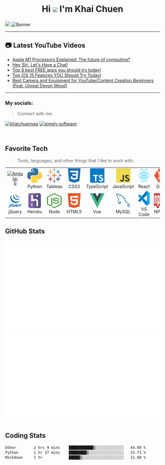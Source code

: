 <h1 align="center">Hi <img src="https://user-images.githubusercontent.com/42378118/110234147-e3259600-7f4e-11eb-95be-0c4047144dea.gif" width="30"> I'm Khai Chuen</h1>
<h3 align="center"></h3>



![](https://visitor-badge.glitch.me/badge?page_id=yapkhaichuen.yapkhaichuen)
![Banner](banner2.0.png)

***

## 📷 Latest YouTube Videos
<!-- YOUTUBE:START -->
- [Apple M1 Processors Explained: The future of computing?](https://www.youtube.com/watch?v=8kTnJXBjS0Q)
- [Hey Siri, Let&#39;s Have a Chat!](https://www.youtube.com/watch?v=J_XQRiU1ynE)
- [Top 8 best FREE apps you should try today!](https://www.youtube.com/watch?v=A0AkbxiRYjQ)
- [Top iOS 15 Features YOU Should Try Today!](https://www.youtube.com/watch?v=mPmvF-bEKQ8)
- [Best Camera and Equipment for YouTube/Content Creation Beginners &lpar;Feat. Unreal Devon Wood&rpar;](https://www.youtube.com/watch?v=h4kXbEsj5o8)
<!-- YOUTUBE:END -->

***



<h3 align="left">My socials:</h3>

> Connect with me.

<p align="left">
  
 
 
<a href="https://instagram.com/khaichuenyap" target="blank"><img align="center" src="https://raw.githubusercontent.com/rahuldkjain/github-profile-readme-generator/master/src/images/icons/Social/instagram.svg" alt="khaichuenyap" height="30" width="40" /></a>
<a href="https://www.youtube.com/c/simply software" target="blank"><img align="center" src="https://raw.githubusercontent.com/rahuldkjain/github-profile-readme-generator/master/src/images/icons/Social/youtube.svg" alt="simply software" height="30" width="40" /></a>
</p>


<br>

<h2 align="left" id="yapkhaichuen">Favorite Tech</h2>

> Tools, languages, and other things that I like to work with.

<table>
  <tr>
    <td align="center" width="96">
      <a href="https://www.r-project.org/about.html">
        <img src="https://www.r-project.org/logo/Rlogo.svg" width="48" height="48" alt="Angular" />
      </a>
      <br>R
    </td>
    <td align="center" width="96">
      <a href="https://www.python.org/">
        <img src="./img/Python-logo-notext.svg" width="48" height="48" alt="Python" />
      </a>
      <br>Python
    </td>
    <td align="center" width="96">
      <a href="https://www.tableau.com/">
        <img src="./img/tableau-software.svg" width="48" height="48" alt="Tableau" />
      </a>
      <br>Tableau
    </td>
    <td align="center" width="96">
      <a href="https://www.w3schools.com/css/">
        <img src="./img/Devicon-css3-plain.svg" width="48" height="48" alt="CSS3" />
      </a>
      <br>CSS3
    </td>
    <td align="center" width="96">
      <a href="https://www.typescriptlang.org/">
        <img src="./img/typescript-original.svg" width="48" height="48" alt="TypeScript" />
      </a>
      <br>TypeScript
    </td>
    <td align="center" width="96">
      <a href="https://www.javascript.com/">
        <img src="./img/javascript-original.svg" width="48" height="48" alt="JavaScript" />
      </a>
      <br>JavaScript
    </td>
    <td align="center" width="96">
      <a href="https://reactjs.org/" >
        <img src="./img/react-original.svg" width="48" height="48" alt="React" />
      </a>
      <br>React
    </td>
    <td align="center" width="96">
      <a href="https://git-scm.com/">
        <img src="./img/Git_icon.svg" width="48" height="48" alt="Git" />
      </a>
      <br>Git
    </td>
    <td align="center" width="96">
      <a href="https://sass-lang.com/">
        <img src="./img/sass-1.svg" width="48" height="48" alt="Sass" />
      </a>
      <br>Sass
    </td>
  </tr>
  <tr>
    <td align="center" width="96"> 
      <a href="https://jquery.com/" >
        <img src="./img/jquery_plain_wordmark_logo_icon_146445.svg" width="48" height="48" alt="jQuery" />
      </a>
      <br>jQuery
    </td>
    <td align="center" width="96">
      <a href="https://www.heroku.com/" >
        <img src="./img/heroku.svg" width="48" height="48" alt="Heroku" />
      </a>
      <br>Heroku
    </td>
    <td align="center"  width="96">
      <a href="https://nodejs.org/en/">
        <img src="./img/nodejs-seeklogo.com.svg" width="48" height="48" alt="Node" />
      </a>
      <br>Node
    </td>
    <td align="center"  width="96">
      <a href="https://www.w3schools.com/html/">
        <img src="./img/HTML5_Badge.svg" width="48" height="48" alt="HTML5" />
      </a>
      <br>HTML5
    </td>
    <td align="center" width="96">
      <a href="https://vuejs.org/">
        <img src="./img/Vue.js_Logo_2.svg" width="48" height="48" alt="Vue" />
      </a>
      <br>Vue
    </td>
    <td align="center"  width="96">
      <a href="https://www.mysql.com/">
        <img src="./img/mysql-original.svg" width="48" height="48" alt="MySQL" />
      </a>
      <br>MySQL
    </td>
    <td align="center" width="96">
      <a href="https://code.visualstudio.com/" >
        <img src="./img/Visual_Studio_Code_1.35_icon.svg" width="48" height="48" alt="Visual Studio Code" />
      </a>
      <br>VS Code
    </td>
    <td align="center" width="96">
      <a href="https://www.npmjs.com/" >
        <img src="./img/Npm-logo.svg" width="48" height="48" alt="NPM" />
      </a>
      <br>NPM
    </td>
    <td align="center" width="96">
      <a href="https://www.microsoft.com/en-us/p/windows-terminal/9n0dx20hk701?activetab=pivot:overviewtab" >
        <img src="./img/Windows_Terminal_logo (1).svg" width="48" height="48" alt="Terminal" />
      </a>
      <br>Terminal
    </td>
  </tr>
</table>





## GitHub Stats
<a href="https://github.com/yapkhaichuen">

![](https://raw.githubusercontent.com/yapkhaichuen/GitHub-Stats/output/generated/overview.svg)
![](https://raw.githubusercontent.com/yapkhaichuen/GitHub-Stats/output/generated/languages.svg)

</a>

## Coding Stats
<!--START_SECTION:waka-->
```text
Other        2 hrs 9 mins    ███████████▒░░░░░░░░░░░░░   44.98 % 
Python       1 hr 37 mins    ████████▒░░░░░░░░░░░░░░░░   33.71 % 
Markdown     1 hr            █████▒░░░░░░░░░░░░░░░░░░░   21.08 % 
```
<!--END_SECTION:waka-->




